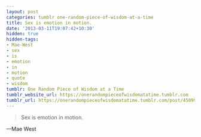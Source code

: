 ```yaml
---
layout: post
categories: tumblr one-random-piece-of-wisdom-at-a-time
title: Sex is emotion in motion.
date: '2013-03-11T19:07:42+10:30'
hidden: true
hidden-tags:
- Mae-West
- sex
- is
- emotion
- in
- motion
- quote
- wisdom
tumblr: One Random Piece of Wisdom at a Time
tumblr_website_url: https://onerandompieceofwisdomatatime.tumblr.com
tumblr_url: https://onerandompieceofwisdomatatime.tumblr.com/post/45099847448/sex-is-emotion-in-motion
---
```

> Sex is emotion in motion.

—Mae West
